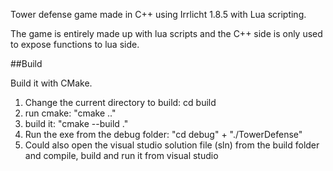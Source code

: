 Tower defense game made in C++ using Irrlicht 1.8.5 with Lua scripting.

The game is entirely made up with lua scripts and the C++ side is only used to expose functions to lua side. 

##Build

Build it with CMake.
1. Change the current directory to build: cd build
2. run cmake: "cmake .."
3. build it: "cmake --build ."
4. Run the exe from the debug folder: "cd debug" + "./TowerDefense"
5. Could also open the visual studio solution file (sln) from the build folder and compile, build and run it from visual studio

